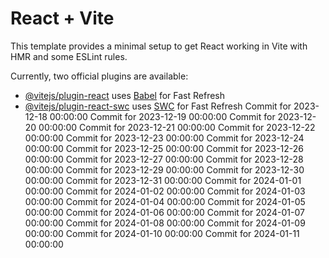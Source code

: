 # React + Vite

This template provides a minimal setup to get React working in Vite with HMR and some ESLint rules.

Currently, two official plugins are available:

- [@vitejs/plugin-react](https://github.com/vitejs/vite-plugin-react/blob/main/packages/plugin-react/README.md) uses [Babel](https://babeljs.io/) for Fast Refresh
- [@vitejs/plugin-react-swc](https://github.com/vitejs/vite-plugin-react-swc) uses [SWC](https://swc.rs/) for Fast Refresh
Commit for 2023-12-18 00:00:00
Commit for 2023-12-19 00:00:00
Commit for 2023-12-20 00:00:00
Commit for 2023-12-21 00:00:00
Commit for 2023-12-22 00:00:00
Commit for 2023-12-23 00:00:00
Commit for 2023-12-24 00:00:00
Commit for 2023-12-25 00:00:00
Commit for 2023-12-26 00:00:00
Commit for 2023-12-27 00:00:00
Commit for 2023-12-28 00:00:00
Commit for 2023-12-29 00:00:00
Commit for 2023-12-30 00:00:00
Commit for 2023-12-31 00:00:00
Commit for 2024-01-01 00:00:00
Commit for 2024-01-02 00:00:00
Commit for 2024-01-03 00:00:00
Commit for 2024-01-04 00:00:00
Commit for 2024-01-05 00:00:00
Commit for 2024-01-06 00:00:00
Commit for 2024-01-07 00:00:00
Commit for 2024-01-08 00:00:00
Commit for 2024-01-09 00:00:00
Commit for 2024-01-10 00:00:00
Commit for 2024-01-11 00:00:00
